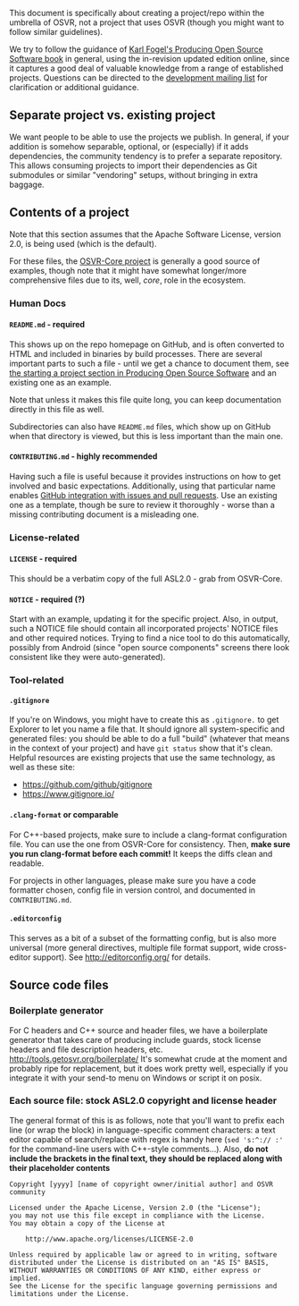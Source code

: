 This document is specifically about creating a project/repo within the umbrella of OSVR, not a project that uses OSVR (though you might want to follow similar guidelines).

We try to follow the guidance of [Karl Fogel's Producing Open Source Software book][producingoss] in general, using the in-revision updated edition online, since it captures a good deal of valuable knowledge from a range of established projects. Questions can be directed to the [development mailing list][] for clarification or additional guidance.

[producingoss]:http://producingoss.com/
[development mailing list]:http://lists.getosvr.org/listinfo.cgi/osvr-devel-getosvr.org

## Separate project vs. existing project
We want people to be able to use the projects we publish. In general, if your addition is somehow separable, optional, or (especially) if it adds dependencies, the community tendency is to prefer a separate repository. This allows consuming projects to import their dependencies as Git submodules or similar "vendoring" setups, without bringing in extra baggage.

## Contents of a project
Note that this section assumes that the Apache Software License, version 2.0, is being used (which is the default).

For these files, the [OSVR-Core project](https://github.com/OSVR/OSVR-Core) is generally a good source of examples, though note that it might have somewhat longer/more comprehensive files due to its, well, *core*, role in the ecosystem.

### Human Docs
#### `README.md` - required
This shows up on the repo homepage on GitHub, and is often converted to HTML and included in binaries by build processes. There are several important parts to such a file - until we get a chance to document them, see [the starting a project section in Producing Open Source Software][producingoss-starting] and an existing one as an example.

[producingoss-starting]:http://producingoss.com/en/getting-started.html#starting-from-what-you-have

Note that unless it makes this file quite long, you can keep documentation directly in this file as well.

Subdirectories can also have `README.md` files, which show up on GitHub when that directory is viewed, but this is less important than the main one.

#### `CONTRIBUTING.md` - highly recommended
Having such a file is useful because it provides instructions on how to get involved and basic expectations. Additionally, using that particular name enables [GitHub integration with issues and pull requests](https://github.com/blog/1184-contributing-guidelines). Use an existing one as a template, though be sure to review it thoroughly - worse than a missing contributing document is a misleading one.

### License-related
#### `LICENSE` - required
This should be a verbatim copy of the full ASL2.0 - grab from OSVR-Core.

#### `NOTICE` - required (?)
Start with an example, updating it for the specific project. Also, in output, such a NOTICE file should contain all incorporated projects' NOTICE files and other required notices. Trying to find a nice tool to do this automatically, possibly from Android (since "open source components" screens there look consistent like they were auto-generated).

### Tool-related
#### `.gitignore`
If you're on Windows, you might have to create this as `.gitignore.` to get Explorer to let you name a file that. It should ignore all system-specific and generated files: you should be able to do a full "build" (whatever that means in the context of your project) and have `git status` show that it's clean. Helpful resources are existing projects that use the same technology, as well as these site:

- <https://github.com/github/gitignore>
- <https://www.gitignore.io/>

#### `.clang-format` or comparable
For C++-based projects, make sure to include a clang-format configuration file. You can use the one from OSVR-Core for consistency. Then, **make sure you run clang-format before each commit!** It keeps the diffs clean and readable.

For projects in other languages, please make sure you have a code formatter chosen, config file in version control, and documented in `CONTRIBUTING.md`.

#### `.editorconfig`
This serves as a bit of a subset of the formatting config, but is also more universal (more general directives, multiple file format support, wide cross-editor support). See <http://editorconfig.org/> for details.

## Source code files
### Boilerplate generator
For C headers and C++ source and header files, we have a boilerplate generator that takes care of producing include guards, stock license headers and file description headers, etc. <http://tools.getosvr.org/boilerplate/> It's somewhat crude at the moment and probably ripe for replacement, but it does work pretty well, especially if you integrate it with your send-to menu on Windows or script it on posix.

### Each source file: stock ASL2.0 copyright and license header
The general format of this is as follows, note that you'll want to prefix each line (or wrap the block) in language-specific comment characters: a text editor capable of search/replace with regex is handy here (`sed 's:^:// :'` for the command-line users with C++-style comments...). Also, **do not include the brackets in the final text, they should be replaced along with their placeholder contents**

```
Copyright [yyyy] [name of copyright owner/initial author] and OSVR community

Licensed under the Apache License, Version 2.0 (the "License");
you may not use this file except in compliance with the License.
You may obtain a copy of the License at

    http://www.apache.org/licenses/LICENSE-2.0

Unless required by applicable law or agreed to in writing, software
distributed under the License is distributed on an "AS IS" BASIS,
WITHOUT WARRANTIES OR CONDITIONS OF ANY KIND, either express or implied.
See the License for the specific language governing permissions and
limitations under the License.
```
